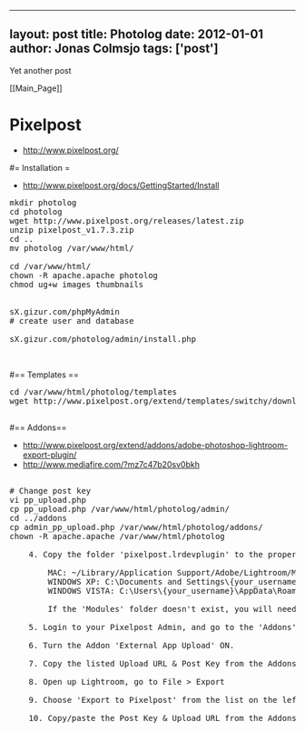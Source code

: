 
---
layout: post
title: Photolog
date: 2012-01-01
author: Jonas Colmsjo
tags: ['post']
---

Yet another post





[[Main_Page]]


# Pixelpost 

* http://www.pixelpost.org/



#= Installation =

* http://www.pixelpost.org/docs/GettingStarted/Install

<pre>
mkdir photolog
cd photolog
wget http://www.pixelpost.org/releases/latest.zip
unzip pixelpost_v1.7.3.zip
cd ..
mv photolog /var/www/html/

cd /var/www/html/
chown -R apache.apache photolog
chmod ug+w images thumbnails


sX.gizur.com/phpMyAdmin
# create user and database

sX.gizur.com/photolog/admin/install.php


</pre>



#== Templates ==


<pre>
cd /var/www/html/photolog/templates
wget http://www.pixelpost.org/extend/templates/switchy/download/

</pre>


#== Addons==

* http://www.pixelpost.org/extend/addons/adobe-photoshop-lightroom-export-plugin/
* http://www.mediafire.com/?mz7c47b20sv0bkh

<pre>

# Change post key
vi pp_upload.php
cp pp_upload.php /var/www/html/photolog/admin/
cd ../addons
cp admin_pp_upload.php /var/www/html/photolog/addons/
chown -R apache.apache /var/www/html/photolog

	4. Copy the folder 'pixelpost.lrdevplugin' to the proper location:

		MAC: ~/Library/Application Support/Adobe/Lightroom/Modules/
		WINDOWS XP: C:\Documents and Settings\{your_username}\Application Data\Adobe\Lightroom\Modules\
		WINDOWS VISTA: C:\Users\{your_username}\AppData\Roaming\Adobe\Lightroom\Modules\
	
		If the 'Modules' folder doesn't exist, you will need to create it manually.

	5. Login to your Pixelpost Admin, and go to the 'Addons' Page.

	6. Turn the Addon 'External App Upload' ON.
	
	7. Copy the listed Upload URL & Post Key from the Addons page
	
	8. Open up Lightroom, go to File > Export
	
	9. Choose 'Export to Pixelpost' from the list on the left
	
	10. Copy/paste the Post Key & Upload URL from the Addons page into the appropriate box.

</pre>
